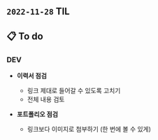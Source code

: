 ## `2022-11-28` TIL

## 📋 To do

### DEV

+ **이력서 점검**
  + 링크 제대로 들어갈 수 있도록 고치기
  + 전체 내용 검토

+ **포트폴리오 점검**
  + 링크보다 이미지로 첨부하기 (한 번에 볼 수 있게)